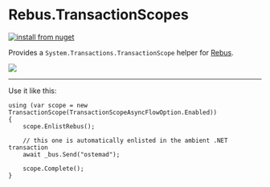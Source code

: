 # Rebus.TransactionScopes

[![install from nuget](https://img.shields.io/nuget/v/Rebus.TransactionScopes.svg?style=flat-square)](https://www.nuget.org/packages/Rebus.TransactionScopes)

Provides a `System.Transactions.TransactionScope` helper for [Rebus](https://github.com/rebus-org/Rebus).

![](https://raw.githubusercontent.com/rebus-org/Rebus/master/artwork/little_rebusbus2_copy-200x200.png)

---

Use it like this:

	using (var scope = new TransactionScope(TransactionScopeAsyncFlowOption.Enabled))
	{
		scope.EnlistRebus();

		// this one is automatically enlisted in the ambient .NET transaction
		await _bus.Send("ostemad");

		scope.Complete();
	}

